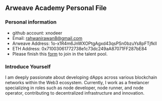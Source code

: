 ## Arweave Academy Personal File

### Personal information

- github account: xnodeer
- Email: rahwanirawan8@gmail.com
- Arweave Address: 1o-x1R4m6JnWXOPtgAgxd43qsPSn0bzuYs8pFTjfklI
- ETH Address: 0x71003061772738e1c73dc249aA87071FF287bE84
- Please finish this [form](https://docs.google.com/forms/d/e/1FAIpQLSfWA5fIIcBgmRppm3jNz5vmf9Mai_QMVil-2pO4r7YKn_Zhtw/viewform?usp=sf_link) to join in the talent pool.

### Introduce Yourself
 I am deeply passionate about developing dApps across various blockchain networks within the Web3 ecosystem. Currently, I work as a freelancer specializing in roles such as node developer, node runner, and node operator, contributing to decentralized infrastructure and innovation.
